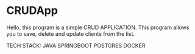 # CRUDApp

Hello,
this program is a simple CRUD APPLICATION. This program allows you to save, delete and update clients from the list.


TECH STACK:
JAVA
SPRINGBOOT
POSTGRES
DOCKER



